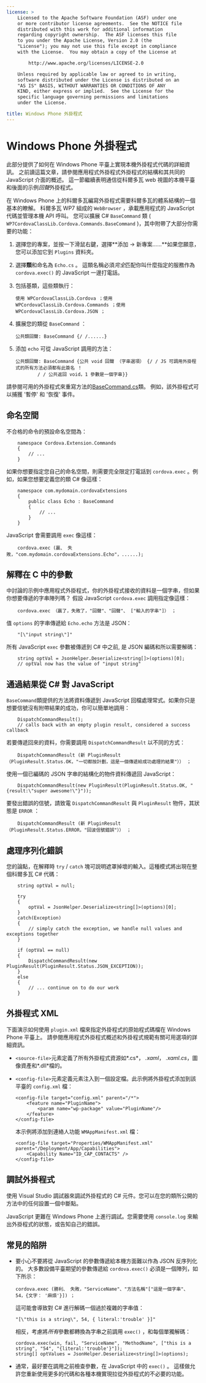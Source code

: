 ```yaml
---
license: >
    Licensed to the Apache Software Foundation (ASF) under one
    or more contributor license agreements.  See the NOTICE file
    distributed with this work for additional information
    regarding copyright ownership.  The ASF licenses this file
    to you under the Apache License, Version 2.0 (the
    "License"); you may not use this file except in compliance
    with the License.  You may obtain a copy of the License at

        http://www.apache.org/licenses/LICENSE-2.0

    Unless required by applicable law or agreed to in writing,
    software distributed under the License is distributed on an
    "AS IS" BASIS, WITHOUT WARRANTIES OR CONDITIONS OF ANY
    KIND, either express or implied.  See the License for the
    specific language governing permissions and limitations
    under the License.

title: Windows Phone 外掛程式
---
```


# Windows Phone 外掛程式

此部分提供了如何在 Windows Phone 平臺上實現本機外掛程式代碼的詳細資訊。 之前讀這篇文章，請參閱應用程式外掛程式外掛程式的結構和其共同的 JavaScript 介面的概述。 這一節繼續表明通信從科爾多瓦 web 視圖的本機平臺和後面的示例*回聲*外掛程式。

在 Windows Phone 上的科爾多瓦編寫外掛程式需要科爾多瓦的體系結構的一個基本的瞭解。 科爾多瓦 WP7 組成的 `WebBrowser` ，承載應用程式的 JavaScript 代碼並管理本機 API 呼叫。 您可以擴展 C# `BaseCommand` 類 ( `WP7CordovaClassLib.Cordova.Commands.BaseCommand` )，其中附帶了大部分你需要的功能：

1.  選擇您的專案，並按一下滑鼠右鍵，選擇**添加 → 新專案......**如果您願意，您可以添加它到 `Plugins` 資料夾。

2.  選擇**類**和命名為 `Echo.cs` 。 這類名稱必須*完全*匹配你叫什麼指定的服務作為 `cordova.exec()` 的 JavaScript 一邊打電話。

3.  包括基類，這些類執行：
    
        使用 WPCordovaClassLib.Cordova ；使用 WPCordovaClassLib.Cordova.Commands ；使用 WPCordovaClassLib.Cordova.JSON ；
        

4.  擴展您的類從 `BaseCommand` ：
    
        公共類回聲: BaseCommand {/ /......}
        

5.  添加 `echo` 可從 JavaScript 調用的方法：
    
        公共類回聲: BaseCommand {公共 void 回聲 （字串選項） {/ / JS 可調用外掛程式的所有方法必須都有此簽名 ！
                / / 公共返回 void，1 參數是一個字串}}
        

請參閱可用的外掛程式來重寫方法的[BaseCommand.cs][1]類。 例如，該外掛程式可以捕獲 '暫停' 和 '恢復' 事件。

 [1]: https://github.com/apache/cordova-wp7/blob/master/templates/standalone/cordovalib/Commands/BaseCommand.cs

## 命名空間

不合格的命令的預設命名空間為：

        namespace Cordova.Extension.Commands
        {
            // ...
        }
    

如果你想要指定您自己的命名空間，則需要完全限定打電話到 `cordova.exec` 。例如，如果您想要定義您的類 C# 像這樣：

        namespace com.mydomain.cordovaExtensions
        {
            public class Echo : BaseCommand
            {
                // ...
            }
        }
    

JavaScript 會需要調用 `exec` 像這樣：

        cordova.exec (贏、 失敗，"com.mydomain.cordovaExtensions.Echo"，......);
    

## 解釋在 C 中的參數

中討論的示例中應用程式外掛程式，你的外掛程式接收的資料是一個字串，但如果你想要傳遞的字串陣列嗎？ 假設 JavaScript `cordova.exec` 調用指定像這樣：

        cordova.exec （贏了，失敗了，"回聲"、"回聲"、 ["輸入的字串"]） ；
    

值 `options` 的字串傳遞給 `Echo.echo` 方法是 JSON：

        "[\"input string\"]"
    

所有 JavaScript `exec` 參數被傳遞到 C# 中之前, 是 JSON 編碼和所以需要解碼：

        string optVal = JsonHelper.Deserialize<string[]>(options)[0];
        // optVal now has the value of "input string"
    

## 通過結果從 C# 對 JavaScript

`BaseCommand`類提供的方法將資料傳遞到 JavaScript 回檔處理常式。如果你只是想要信號沒有附帶結果的成功，你可以簡單地調用：

        DispatchCommandResult();
        // calls back with an empty plugin result, considered a success callback
    

若要傳遞回來的資料，你需要調用 `DispatchCommandResult` 以不同的方式：

        DispatchCommandResult (新 PluginResult （PluginResult.Status.OK，"一切都按計劃，這是一個傳遞給成功處理的結果"）） ；
    

使用一個已編碼的 JSON 字串的結構化的物件資料傳遞回 JavaScript：

        DispatchCommandResult(new PluginResult(PluginResult.Status.OK, "{result:\"super awesome!\"}"));
    

要發出錯誤的信號，請致電 `DispatchCommandResult` 與 `PluginResult` 物件，其狀態是 `ERROR` ：

        DispatchCommandResult (新 PluginResult （PluginResult.Status.ERROR，"回波信號錯誤"）） ；
    

## 處理序列化錯誤

您的論點，在解釋時 `try` / `catch` 塊可説明遮罩掉壞的輸入。這種模式將出現在整個科爾多瓦 C# 代碼：

        string optVal = null;
    
        try
        {
            optVal = JsonHelper.Deserialize<string[]>(options)[0];
        }
        catch(Exception)
        {
            // simply catch the exception, we handle null values and exceptions together
        }
    
        if (optVal == null)
        {
            DispatchCommandResult(new PluginResult(PluginResult.Status.JSON_EXCEPTION));
        }
        else
        {
            // ... continue on to do our work
        }
    

## 外掛程式 XML

下面演示如何使用 `plugin.xml` 檔來指定外掛程式的原始程式碼檔在 Windows Phone 平臺上。 請參閱應用程式外掛程式概述和外掛程式規範有關可用選項的詳細資訊。

*   `<source-file>`元素定義了所有外掛程式資源如*.cs*， *.xaml*， *.xaml.cs*，圖像資產和*.dll*檔的。

*   `<config-file>`元素定義元素注入到一個設定檔。此示例將外掛程式添加到該平臺的 `config.xml` 檔：
    
        <config-file target="config.xml" parent="/*">
            <feature name="PluginName">
                <param name="wp-package" value="PluginName"/>
            </feature>
        </config-file>
        
    
    本示例將添加到連絡人功能 `WMAppManifest.xml` 檔：
    
        <config-file target="Properties/WMAppManifest.xml" parent="/Deployment/App/Capabilities">
            <Capability Name="ID_CAP_CONTACTS" />
        </config-file>
        

## 調試外掛程式

使用 Visual Studio 調試器來調試外掛程式的 C# 元件。您可以在您的類所公開的方法中的任何設置一個中斷點。

JavaScript 更難在 Windows Phone 上進行調試。您需要使用 `console.log` 來輸出外掛程式的狀態，或告知自己的錯誤。

## 常見的陷阱

*   要小心不要將從 JavaScript 的參數傳遞給本機方面難以作為 JSON 反序列化的。 大多數設備平臺期望的參數傳遞給 `cordova.exec()` 必須是一個陣列，如下所示：
    
        cordova.exec (勝利、 失敗，"ServiceName"、"方法名稱"["這是一個字串"、 54，{文字： '麻煩'}]) ；
        
    
    這可能會導致對 C# 進行解碼一個過於複雜的字串值：
    
        "[\"this is a string\", 54, { literal:'trouble' }]"
        
    
    相反，考慮將*所有*參數都轉換為字串之前調用 `exec()` ，和每個單獨解碼：
    
        cordova.exec(win, fail, "ServiceName", "MethodName", ["this is a string", "54", "{literal:'trouble'}"]);
        string[] optValues = JsonHelper.Deserialize<string[]>(options);
        

*   通常，最好要在調用之前檢查參數，在 JavaScript 中的 `exec()` 。 這樣做允許您重新使用更多的代碼和各種本機實現拉從外掛程式的不必要的功能。